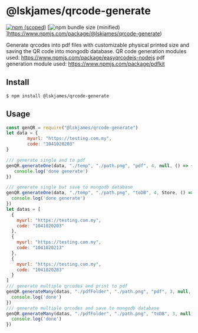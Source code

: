 # @lskjames/qrcode-generate

[![npm (scoped)](https://img.shields.io/npm/v/@bamblehorse/tiny.svg)](https://www.npmjs.com/package/@lskjames/qrcode-generate)
[![npm bundle size (minified)](https://img.shields.io/bundlephobia/min/@bamblehorse/tiny.svg)]https://www.npmjs.com/package/@lskjames/qrcode-generate)

Generate qrcodes into pdf files with customizable physical printed size and saving the QR code into mongodb database.
QR code generation modules used: https://www.npmjs.com/package/easyqrcodejs-nodejs
pdf generation module used: https://www.npmjs.com/package/pdfkit

## Install

```
$ npm install @lskjames/qrcode-generate
```

## Usage

```js
const genQR = require("@lskjames/qrcode-generate")
let data = {
        myurl: "https://testing.com.my",
        code: "1041020203"
}

/// generate single and to pdf
genQR.generateOne(data, "./temp", "./path.png", "pdf", 4, null, () => {
   console.log('done generate')
})

/// generate single but save to mongodb database
genQR.generateOne(data, "./temp", "./path.png", "toDB", 4, Store, () => {
  console.log('done generate')
})
let datas = [
  { 
    myurl: "https://testing.com.my",
    code: "1041020203"
  },
  { 
    myurl: "https://testing.com.my",
    code: "1041020213"
  },
  { 
    myurl: "https://testing.com.my",
    code: "1041020283"
  }
]
/// generate multiple qrcodes and print to pdf
genQR.generateMany(datas, "./pdfFolder", "./path.png", "pdf", 3, null, () => {
  console.log('done')
})
/// generate multiple qrcodes and save to mongodb database
genQR.generateMany(datas, "./pdfFolder", "./path.png", "toDB", 3, null, () => {
  console.log('done')
})

```
